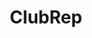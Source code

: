 ---
title: ClubRep
crosslinks:
- Repsneakers
- RepVouch
- RepGuides
- FashionReps
- chanzhfsneakers
- RepTime
- SneakersReps
- wengkksneakers
- MichaelSneakers
- Topsole
- namekiki
---